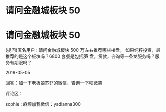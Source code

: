 # 请问金融城板块 50

# 请问金融城板块 50

(提问)匿名用户 : 请问金融城板块 500 万左右推荐哪些楼盘， 如果纯粹投资，最推荐的是这个板块吗？6800 套餐是包括笋 盘，贷款，咨询等一条龙服务吗？服务有期限吗？

2019-05-05

回答：加一下老板娘苏菲的微信，咨询一下呗微笑

评论区：

sophie : 麻烦加我微信：yadianna300